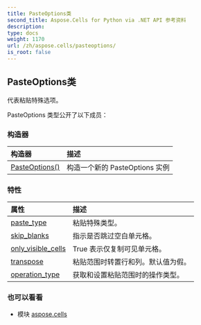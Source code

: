 ```yaml
---
title: PasteOptions类
second_title: Aspose.Cells for Python via .NET API 参考资料
description:
type: docs
weight: 1170
url: /zh/aspose.cells/pasteoptions/
is_root: false
---
```

## PasteOptions类
代表粘贴特殊选项。



PasteOptions 类型公开了以下成员：

### 构造器
|构造器|描述|
| :- | :- |
| [PasteOptions()](/cells/python-net/zh/aspose.cells/pasteoptions/__init__/#) |构造一个新的 PasteOptions 实例|


### 特性
|属性|描述|
| :- | :- |
| [paste_type](/cells/python-net/zh/aspose.cells/pasteoptions/paste_type) |粘贴特殊类型。|
| [skip_blanks](/cells/python-net/zh/aspose.cells/pasteoptions/skip_blanks) |指示是否跳过空白单元格。|
| [only_visible_cells](/cells/python-net/zh/aspose.cells/pasteoptions/only_visible_cells) | True 表示仅复制可见单元格。|
| [transpose](/cells/python-net/zh/aspose.cells/pasteoptions/transpose) |粘贴范围时转置行和列。默认值为假。|
| [operation_type](/cells/python-net/zh/aspose.cells/pasteoptions/operation_type) |获取和设置粘贴范围时的操作类型。|



### 也可以看看
* 模块 [aspose.cells](..)
